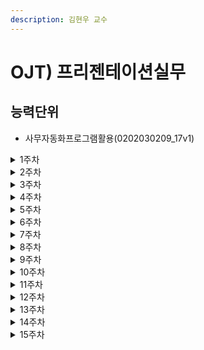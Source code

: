```yaml
---
description: 김현우 교수
---
```


# OJT) 프리젠테이션실무

## 능력단위

* 사무자동화프로그램활용(0202030209\_17v1)

<details>

<summary>1주차</summary>

워드프로세서 대한 프로그램 활용법을 훈련함

기본적인 기능 외에 PDF 변환, 문서 출력 시 주의사항, 프린터 설정, 표 생성과 글자 취급, 셀 상단 고정 등을 훈련함

회사 내에서 사용되는 기본 문서의 규칙을 이해하고 한글 워드프로세서를 이용하여 실례 중심 작성법을 익힘

프로그램의 제품 등록 및 정품 인증과 보관 방법 등을 숙지함

빈번히 사용되는 서식은 ‘스타일’ 기능을 이용하여 동일한 패턴의 문서를 반복적으로 적용하도록 훈련받음

</details>

<details>

<summary>2주차</summary>

워드프로세서 대한 인쇄 설정 및 고급 기능에 대해 훈련함

한글 워드프로세서와 MS 워드프로세서의 기능상 차이점과 PDF 변환 및 인쇄 시 고품질 방법, 출판소에 의뢰 시 설정하는 방법, 표 셀 내의 자동 수식 완성법을 익힘

이미지 삽입 시 사이즈 조정, 압축을 통한 용량 줄이기, 글자처럼 취급 및 이미지 회전과 여백의 활용법을 익히고 문서 상에 어떻게 적용되는 지를 훈련받음

</details>

<details>

<summary>3주차</summary>

워드프로세서의 자주 사용되는 단축키와 업무상의 효율적인 적용법에 대해 훈련함

기본적인 복사/붙여넣기 외에 서식 복사, 이미지 글자취급, 표 높이 또는 너비 균등하게 맞추기, 셀 나누기 및 병합, 되돌리기, 쪽 번호 매기기, 현재 쪽 감추기, 각주/미주의 단축키 및 활용에 대해 훈련 받음. 서식 복사와 표 단축키의 경우에 기존 작업 속도 대비 3배 이상의 향상된 것을 체감으로 느꼈으며, 앞으로 사용 숙달에 따라 작업 속도가 더 빨라 질 것으로 예상되었음

</details>

<details>

<summary>4주차</summary>

스프레드시트에 대한 프로그램 활용법을 훈련함

스프레드시트를 이용하여 데이터 계산식, 데이터 분석을 위한 수식과 기본 기능을 훈련하였음

주로 사용되는 단축키로 함수식에서 Ctrl+A, 자동 완성 Tab, 이동하기 위한 Shift+Tab, Shift+Enter, Tab, Enter 등을 반복적으로 훈련함. 다양한 함수를 찾는 방법, 새로운 함수에 대한 함수 적용 방법 등을 훈련받음

</details>

<details>

<summary>5주차</summary>

스프레드시트에서 문서 스타일을 살리는 서식에 대해 훈련하였음

표 서식과 셀 스타일로 빠른 서식을 지정하는 방법, 글꼴과 맞춤 서식을 지정하는 방법, 테두리랑 채우기 색 서식을 지정하는 방법, 데이터 표시 형식 지정하기, 사용자 지정 서식 코드 활용하기, 규칙에 따라 조건부 서식 지정하기, 조건부 서식으로 데이터 시각화하기, 빠른 분석 도구로 조건부 서식 지정하기 등을 수행하였음

기본적인 내용을 훈련받고 실습 예시를 통해 적용해봄으로써, 어떻게 사용되는 지 알 수 있었음. 다만 여러 방법을 배우다보니, 몇 가지가 익숙하지 않아서 실습 파일을 다시 한 번 적용해보며 숙지하였음

</details>

<details>

<summary>6주차</summary>

스프레드시트에서 창 관리와 인쇄하는 방법에 대해 훈련하였음

틀 고정과 창 정렬하는 방법, 머리글/바닥글 지정하는 방법, 페이지 레이아웃 설정 및 인쇄하는 방법 등의 기본 기능을 훈련받고 거래 내역표 파일을 통해서 필요 부분만 인쇄하기, 페이지 레이아웃을 통한 1페이지의 인쇄 영역 설정하기 등을 알게 되었음

대외비 문서의 경우에 페이지 레이아웃을 통해 대외비 마크 사입 방법과 인쇄 시 품질 저하 방지를 위해 PDF로 변환하여 출력하는 방법, 인쇄 시 선택 영역의 가로 및 세로 영역 가운데 맞춤 및 여백 조절 등의 기능을 훈련받았음

</details>

<details>

<summary>7주차</summary>

스프레드시트의 함수를 다시금 복기하며, 필수로 알아야 할 함수에 대해 훈련받았음

함수의 기본 형식은 함수 이름과 인수로 구성되고, 쉼표를 통해 인수와 인수를 구분함. 함수를 작성하는 방법으로 일반적 곱셈을 사용할 수 있지만, PRODUCT 함수를 사용할 수 있음. 누계에는 SUM함수, 최소/최댓값에는 MIN/MAX 함수, 조건은 IF함수, 순위를 구하기 위한 RANK,EQ, RANK,AVG 등이 있음

함수는 단일적으로 사용하는 것이 결과 값을 다시 함수에 적용할 수 있는 중첩함수가 가능함. 함수 중첩은 64수준까지 가능하며, 보통 2\~4개 정도의 함수가 중첩되어 웬만한 결과 값을 산출할 수 있음

반올림, 올림, 내림은 ROUND, ROUNDUP, ROUNDDOWN 함수가 있으며, 자릿수 표현에 따라 소수점 또는 양의 자릿수에서 올림, 내림이 적용됨

여러 데이터의 내용을 일괄로 처리하기 위해 조건부 계산 함수를 사용할 수 있으며, 데이터 범위 이름을 정하여 특정 범위 간의 계산을 수행할 수 있음

</details>

<details>

<summary>8주차</summary>

함수 범주별 실무함수에 대해 훈련받았음

조건과 결과가 여러 가지인 경우에 사용되는 IF 함수 중첩과 조건과 결과가 여러 가지인 IFS 함수의 차이점을 인지하고 활용할 수 있었음. 문자열의 개수를 구하는 텍스트 함수 중에 LEN함수, 문자열 위치를 찾는 FIND함수, 표시 형식을 지정하는 TEXT함수, 여러 문자를 연결하는 CONCAT, TEXTJOIN함수는 데이터 수집 및 데이터 전처리에 유용하였음

날짜 및 시간 함수를 이용하여 클라이언트에게 전달하는 공문서나 명세서 작성에 샘플을 통해 적용해봄

VLOOKUP, HLOOKUP은 기업 실무에서 매우 자주 사용되는 유용한 함수이며, 특정 구간 또는 영역의 값 중에 조건에 맞는 값을 찾을 수 있음

</details>

<details>

<summary>9주차</summary>

스프레드시트에 시각적 요소인 도형, 스마트아트, 그림 등의 사입 방법에 대해 훈련하였음. 또한, 차트를 이용한 데이터 시각화 표현에 대해 훈련하였음

도형은 하이퍼링크 기능을 통해 시트 간에 이동할 수 있는 메뉴 생성이 가능하며, 사용자에게 가독성을 높일 수 있음

차트는 세로 막대형, 가로막대형, 꺽은선형, 원형, 방사형, 영역형, 도넛형, 거품형, 트리맵, 선버스트, 히스토그램, 상자 수염 그림, 폭포, 깔때기 등이 있음. 차트 삽입은 데이터인 셀 범위를 선택하고 F11을 누르면 시트가 삽입됨. 차트 레이아웃 및 스타일을 이용하여 범례나 레이아웃을 수정할 수 있음. 종류 그룹의 차트 종류 변경을 통해 다른 차트로 변경할 수 있음

</details>

<details>

<summary>10주차</summary>

데이터베이스에 대한 프로그램 활용법을 훈련함

문서 데이터의 자료 관리 측면의 데이터베이스 활용법을 듣고, 실례 중심으로 적용해보는 훈련함

GUI 환경의 도구를 이용하여 자주 사용되는 설정을 커맨드 창 접근과 다르게 적용해봄

액세스 데이터베이스 프로그램을 이용한 경우에는 DB 관리가 쉽고, PC 한 대로 구축이 가능함. 다른 포맷으로 변환이 쉬움. 다만, 멀티유저를 위한 DB라기보다는 싱글 유저를 위한 DB에 적합하고 복잡한 Query 문은 작업상 성능이 떨어짐

액세스 데이터베이스를 활용하게 되면, 초기 전산화 시스템의 토대, 주기적 반복 업무의 자동화, 오래된 자료 분석 및 특정 기준에 부합된 자료 추출 시에 작업이 유리하고 암호나 권한 설정 등을 통해 등록된 사용자만 인가되도록 설정할 수 있음

</details>

<details>

<summary>11주차</summary>

데이터베이스에 관한 MS Access의 Excel 데이터 값 연동에 대해 훈련함

먼저, Excel의 통합 문서를 열고 각 열에 머리글이 있고 일관적인 데이터 형식인지를 확인 후 데이터 범위를 선택함. 외부 데이터에서 Excel 선택 후 첫 행에 머리글이 있음의 선택 박스를 선택 후 마법사 화면을 완료하면 엑셀 데이터를 가져올 수 있음. 반대로 엑세스 데이터를 엑셀에서 활용할 수 있는 방법을 훈련 받음. 엑셀의 데이터 탭에 데이터 가져오기를 이용하여 어떤 DB 유형인지 선택하고 필요한 테이블 또는 뷰를 선택하고 로드를 선택하여 불러옴

MS Access는 다른 이름으로 데이터베이스 저장을 통해 백업을 손쉽게 할 수 있음. 대용량 데이터가 아닌 기본적인 데이터나 로컬프로그램의 데이터 연동에 의미가 있음

</details>

<details>

<summary>12주차</summary>

데이터베이스 도구로 MS Access에 관한 Inner Join과 기존 필드 내 산출을 통해 새로운 필드를 추가하는 방법에 대해 훈련함

MS Access에서 테이블 생성 및 레코드를 추가하고 필드를 선택 후 다른 테이블의 필드에 드래깅하여 조인의 선을 생성함. 생성된 조인 라인을 선택하여 열린 팝업창에서 첫 번째 콤보박스를 선택하면 Inner Join, 두 번째 콤보박스는 왼쪽 외부 조인인 Outer Join, 세 번째 콤보박스는 오른쪽 외부 조인인 Outer Join이 적용됨.

MS Access + Oracle, MS Access + MySQL 등의 서버 구축과 데이터 중요도 및 관리 등에 훈련받았음. 날짜가 중요시 되는 데이터는 VBA를 통해 간단하게 캘린더를 만들 수 있음. 다만, VBA의 SQL문에서 필드 값이나 테이블 값이 한글로 지정된 경우 버전에 따라 오류가 발생될 수 있기에 가급적이면 영문 레이블을 이용하는 것이 유용함

</details>

<details>

<summary>13주차</summary>

프레젠테이션을 활용하기 위한 기본적인 기능을 살펴보고, 프레젠테이션의 목적에 따른 슬라이드 구성과 색감 선정 등을 훈련받음. 가급적이면 3\~4가지 색을 이용하여 구성하는 것이 좋으며, 글꼴로는 맑은 고딕, arial, times new roman 등의 폰트를 이용하면 좋음. 다운 받거나 다른 프레젠테이션을 이용하는 경우에는 저작권 형태를 살펴보고, 출처를 명시해야 함. 공공 발표에서 가급적이면 MS에서 제공해주는 기본 폰트를 이용하는 것이 좋으며, 프레젠테이션이 미설치된 환경을 고려하여 PDF 파일로 변환해두어 준비하면 필요 시 즉각적인 대응이 가능함

</details>

<details>

<summary>14주차</summary>

프레젠테이션에서 슬라이드 구성 및 목적에 따른 목차 구성에 대해 훈련함

프레젠테이션의 슬라이드는 제목 슬라이드, 목차 슬라이드, 본문 슬라이드, Q\&A 슬라이드, 종료 슬라이드로 구성하며, 어떠한 목적이든 가능한 위 구성을 따르는 것이 좋음. 또한, 사업 제안, 프로젝트 발표, 중간 및 결과 발표, 일정 발표, 업무 보고, 상품 기획 등의 목적에 따라 목차 구성 및 시나리오 설정에 대해 훈련받음. 상대방의 연령층 및 직위를 고려한 구성도 포함하여, 일반적인 PPT 내용이 따라 전략 및 전술이 요구된다는 것을 알게 되었음. 또한, 주제 목적에 따라 유사 색을 나타내어 표현 방법을 알게 됨

소주제를 이용하여 프레젠테이션을 만들어보고 발표를 해보며, 상대방에게 전달하기 위한 의사소통 스킬 표현에 대해 직접적으로 인지하게 되었음

</details>

<details>

<summary>15주차</summary>

특정 데이터 셋을 가지고 엑셀 및 엑세스로 저장하고 워드프로세서를 통해 분석된 내용을 정리하며, 최종적으로 프레젠테이션으로 구성하여 발표하는 훈련을 하였음

사무자동화프로그램에 대해 전반적으로 배운 내용을 하나의 주제를 통해 모두 적용해보며, 다시금 내용을 인지하였고, 주제를 달리 구성하며, 반복 훈련을 통해 문서 작성 및 표현에 노하우가 쌓임. 실무에 활용하며 그간 쌓은 숙련도를 보이고, 추가적으로 효율적으로 개선할 수 있는 방법에 대해 지도받음. 반복적 작업에 대해서는 가능한 단축키를 활용하는 것이 업무 효율이 높았음

</details>
